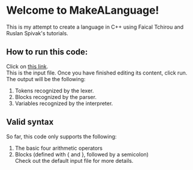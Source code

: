 # Welcome to MakeALanguage!
This is my attempt to create a language in C++ using Faical Tchirou and Ruslan Spivak's tutorials.<br>
## How to run this code:
Click on [this link](https://repl.it/@DanielZhu5/MakeALanguage#test.txt).<br>
This is the input file. Once you have finished editing its content, click run. The output will be the following:<br>
1. Tokens recognized by the lexer.     
2. Blocks recognized by the parser.     
3. Variables recognized by the interpreter.    
## Valid syntax   
So far, this code only supports the following:    
1. The basic four arithmetic operators    
2. Blocks (defined with { and }, followed by a semicolon)    
Check out the default input file for more details.
